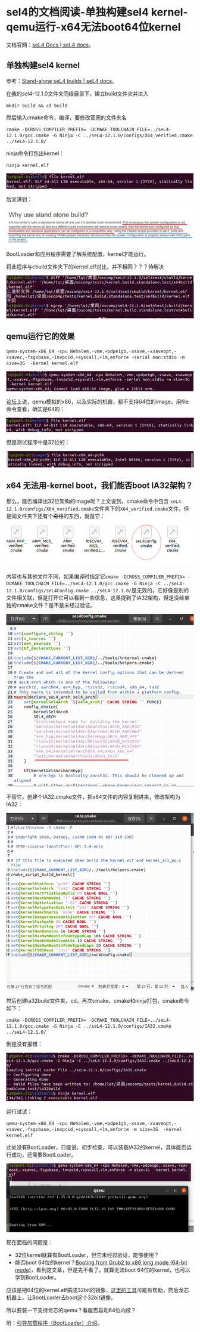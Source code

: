 # sel4的文档阅读-单独构建sel4 kernel-qemu运行-x64无法boot64位kernel

文档官网：[seL4 Docs | seL4 docs](https://docs.sel4.systems/)。

## 单独构建sel4 kernel

参考：[Stand-alone seL4 builds | seL4 docs](https://docs.sel4.systems/projects/buildsystem/standalone.html)。

在我的sel4-12.1.0文件夹同级目录下，建立build文件夹并进入

```
mkdir build && cd build
```

然后输入cmake命令，编译，要修改官网的文件夹名

```
cmake -DCROSS_COMPILER_PREFIX= -DCMAKE_TOOLCHAIN_FILE=../seL4-12.1.0/gcc.cmake -G Ninja -C ../seL4-12.1.0/configs/X64_verified.cmake ../seL4-12.1.0/
```

ninja命令打包出kernel：

```
ninja kernel.elf
```

![image-20220302160305101](images/03.02-sel4%E6%96%87%E6%A1%A3%E9%98%85%E8%AF%BB.assets/image-20220302160305101.png)

后文讲到：

![image-20220302160526579](images/03.02-sel4%E6%96%87%E6%A1%A3%E9%98%85%E8%AF%BB.assets/image-20220302160526579.png)

BootLoader和应用程序需要了解系统配置，kernel才能运行。

将此程序与cbuild文件夹下的kernel.elf对比，并不相同？？？待解决

![image-20220302222405546](images/03.02-sel4%E6%96%87%E6%A1%A3%E9%98%85%E8%AF%BB.assets/image-20220302222405546.png)



## qemu运行它的效果

```
qemu-system-x86_64 -cpu Nehalem,-vme,+pdpe1gb,-xsave,-xsaveopt,-xsavec,-fsgsbase,-invpcid,+syscall,+lm,enforce -serial mon:stdio -m size=3G  -kernel kernel.elf
```

![image-20220302163109075](images/03.02-sel4%E6%96%87%E6%A1%A3%E9%98%85%E8%AF%BB.assets/image-20220302163109075.png)

[论坛](https://forum.osdev.org/viewtopic.php?f=1&t=26312)上说，qemu模拟的x86，以及实际的机器，都不支持64位的image。用file命令查看，确实是64的：

![image-20220302200251271](images/03.02-sel4%E6%96%87%E6%A1%A3%E9%98%85%E8%AF%BB.assets/image-20220302200251271.png)

但是测试程序中是32位的：

![85536b952bcf35827bce5cf4881168a](images/03.02-sel4%E6%96%87%E6%A1%A3%E9%98%85%E8%AF%BB.assets/85536b952bcf35827bce5cf4881168a.png)

## x64 无法用-kernel boot，我们能否boot IA32架构？

那么，能否编译出32位架构的image呢？上文说到，cmake命令中包含 `seL4-12.1.0/configs/X64_verified.cmake`文件夹下的`X64_verified.cmake`文件，但是同文件夹下还有个~~奇怪~~的东西，就是它：

![image-20220302164035934](images/03.02-sel4%E6%96%87%E6%A1%A3%E9%98%85%E8%AF%BB.assets/image-20220302164035934.png)

内容也与其他文件不同，如果编译时指定它`cmake -DCROSS_COMPILER_PREFIX= -DCMAKE_TOOLCHAIN_FILE=../seL4-12.1.0/gcc.cmake -G Ninja -C ../seL4-12.1.0/configs/seL4Config.cmake ../seL4-12.1.0/`是无效的，它好像是别的文件相关联，但是打开它可以看到一些信息，这里提到了IA32架构，但是没给单独的cmake文件？是不是未经过验证。

![image-20220302170923214](images/03.02-sel4%E6%96%87%E6%A1%A3%E9%98%85%E8%AF%BB.assets/image-20220302170923214.png)

不管它，创建个IA32.cmake文件，把x64文件的内容复制进来，修改架构为IA32：

![image-20220302171103792](images/03.02-sel4%E6%96%87%E6%A1%A3%E9%98%85%E8%AF%BB.assets/image-20220302171103792.png)

然后创建ia32build文件夹，cd，再次cmake，cmake和ninja打包，cmake命令如下：

```
cmake -DCROSS_COMPILER_PREFIX= -DCMAKE_TOOLCHAIN_FILE=../seL4-12.1.0/gcc.cmake -G Ninja -C ../seL4-12.1.0/configs/IA32.cmake ../seL4-12.1.0/
```

倒是没有报错：

![image-20220302171145209](images/03.02-sel4%E6%96%87%E6%A1%A3%E9%98%85%E8%AF%BB.assets/image-20220302171145209.png)

运行试试：

```
qemu-system-x86_64 -cpu Nehalem,-vme,+pdpe1gb,-xsave,-xsaveopt,-xsavec,-fsgsbase,-invpcid,+syscall,+lm,enforce -m size=3G  -kernel kernel.elf
```

此处没有BootLoader，只能说，初步检查，可以装载IA32的kernel，具体能否运行成功，还需要BootLoader。

![image-20220302171548279](images/03.02-sel4%E6%96%87%E6%A1%A3%E9%98%85%E8%AF%BB.assets/image-20220302171548279.png)

现在面临的问题是：

* 32位kernel就算有BootLoader，但它未经过验证，能够使用？
* 能否boot 64位的kernel？[Booting from Grub2 to x86 long mode (64-bit mode)](http://ringzeroandlower.com/2017/08/08/x86-64-kernel-boot.html)，看到这文章，但是先不看了，就算无法boot 64位的kernel，也可以学到BootLoader。

应该是把64位的kernel.elf搞成32bit的镜像，[这里的工具](https://www.cnblogs.com/Oude/articles/12039025.html)可能有帮助，然后龙芯机器上，让BootLoader去boot这个32bit镜像。

所以要装一下支持龙芯的qemu？看能否启动64位内核？

附：[引导加载程序（BootLoader）介绍](https://blog.csdn.net/sinat_31608641/article/details/109981978)。

